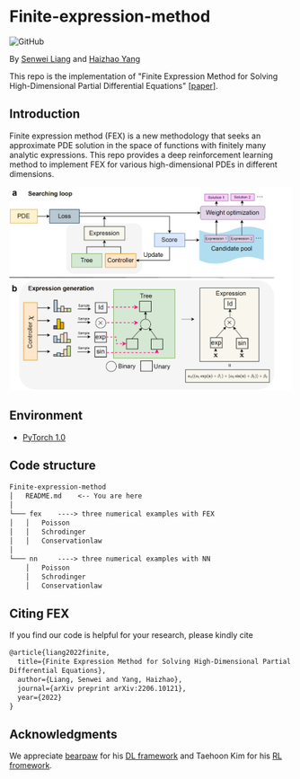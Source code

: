 # Finite-expression-method
![GitHub](https://img.shields.io/github/license/gbup-group/DIANet.svg)

By [Senwei Liang](https://leungsamwai.github.io) and [Haizhao Yang](https://haizhaoyang.github.io/)

This repo is the implementation of "Finite Expression Method for Solving High-Dimensional Partial Differential Equations" [[paper]](https://arxiv.org/abs/2206.10121).

## Introduction

Finite expression method (FEX) is a new methodology that seeks an approximate PDE solution in the space of functions with finitely many analytic expressions. This repo provides a deep reinforcement learning method to implement FEX for various high-dimensional PDEs in different dimensions.

![image](fexrl.png)

## Environment
* [PyTorch 1.0](http://pytorch.org/)

## Code structure

```
Finite-expression-method
│   README.md    <-- You are here
│
└─── fex    ----> three numerical examples with FEX
│   │   Poisson
│   │   Schrodinger
│   │   Conservationlaw
│   
└─── nn     ----> three numerical examples with NN
    │   Poisson
    │   Schrodinger
    │   Conservationlaw
```
## Citing FEX
If you find our code is helpful for your research, please kindly cite
```
@article{liang2022finite,
  title={Finite Expression Method for Solving High-Dimensional Partial Differential Equations},
  author={Liang, Senwei and Yang, Haizhao},
  journal={arXiv preprint arXiv:2206.10121},
  year={2022}
}
```
## Acknowledgments

We appreciate [bearpaw](https://github.com/bearpaw) for his [DL framework](https://github.com/bearpaw/pytorch-classification) and Taehoon Kim for his [RL fromework](https://github.com/carpedm20/ENAS-pytorch).